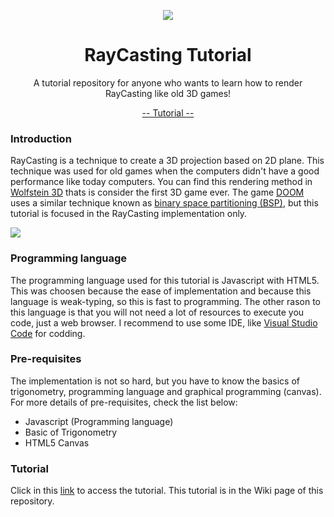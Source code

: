 <p align="center">
    <img src="https://github.com/vinibiavatti1/RayCastingTutorial/blob/master/resources/logo.png?raw=true" />
    <h1 align="center">RayCasting Tutorial</h1>
    <p align="center">A tutorial repository for anyone who wants to learn how to render RayCasting like old 3D games!</p>
    <p align="center"><a href="https://github.com/vinibiavatti1/RayCastingTutorial/wiki">-- Tutorial --</a></p>
</p>

### Introduction

RayCasting is a technique to create a 3D projection based on 2D plane. This technique was used for old games when the computers didn't have a good performance like today computers. You can find this rendering method in [Wolfstein 3D](https://en.wikipedia.org/wiki/Wolfenstein_3D) thats is consider the first 3D game ever. The game [DOOM](https://en.wikipedia.org/wiki/Doom_(1993_video_game)) uses a similar technique known as [binary space partitioning (BSP)](https://en.wikipedia.org/wiki/Binary_space_partitioning), but this tutorial is focused in the RayCasting implementation only.

<img src="https://upload.wikimedia.org/wikipedia/commons/e/e7/Simple_raycasting_with_fisheye_correction.gif" />

### Programming language

The programming language used for this tutorial is Javascript with HTML5. This was choosen because the ease of implementation and because this language is weak-typing, so this is fast to programming. The other rason to this language is that you will not need a lot of resources to execute you code, just a web browser. I recommend to use some IDE, like [Visual Studio Code](https://code.visualstudio.com/) for codding.  

### Pre-requisites

The implementation is not so hard, but you have to know the basics of trigonometry, programming language and graphical programming (canvas). For more details of pre-requisites, check the list below:

- Javascript (Programming language)
- Basic of Trigonometry
- HTML5 Canvas

### Tutorial

Click in this [link](https://github.com/vinibiavatti1/RayCastingTutorial/wiki) to access the tutorial. This tutorial is in the Wiki page of this repository.
